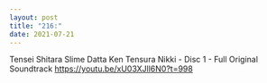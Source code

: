 ```yaml
---
layout: post
title: "216:"
date: 2021-07-21
---
```


Tensei Shitara Slime Datta Ken Tensura Nikki - Disc 1 - Full Original Soundtrack
https://youtu.be/xU03XJll6N0?t=998
